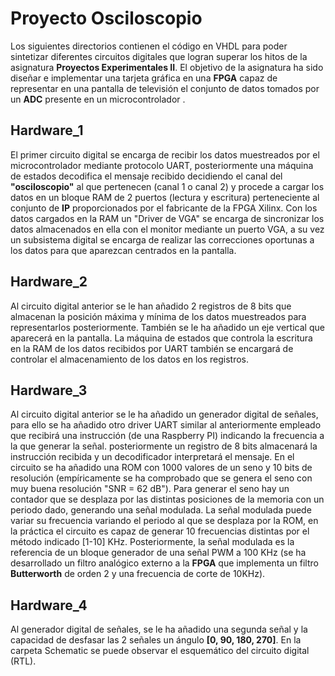# Proyecto Osciloscopio
Los siguientes directorios contienen el código en VHDL para poder sintetizar diferentes circuitos digitales que logran superar los hitos de la asignatura **Proyectos Experimentales II**. El objetivo de la asignatura ha sido diseñar e implementar una tarjeta gráfica en una **FPGA** capaz de representar en una pantalla de televisión el conjunto de datos tomados por un **ADC** presente en un microcontrolador . 
## Hardware_1
El primer circuito digital se encarga de recibir los datos muestreados por el microcontrolador mediante protocolo UART, posteriormente una máquina de estados decodifica el mensaje recibido decidiendo el canal del **"osciloscopio"** al que pertenecen (canal 1 o canal 2) y procede a cargar los datos en un bloque RAM de 2 puertos (lectura y escritura) perteneciente al conjunto de **IP** proporcionados por el fabricante de la FPGA Xilinx. Con los datos cargados en la RAM un "Driver de VGA" se encarga de sincronizar los datos almacenados en ella con el monitor mediante un puerto VGA, a su vez un subsistema digital se encarga de realizar las correcciones oportunas a los datos para que aparezcan centrados en la pantalla.
## Hardware_2
Al circuito digital anterior se le han añadido 2 registros de 8 bits que almacenan la posición máxima y mínima de los datos muestreados para representarlos posteriormente. También se le ha añadido un eje vertical que aparecerá en la pantalla.
La máquina de estados que controla la escritura en la RAM de los datos recibidos por UART también se encargará de controlar el almacenamiento de los datos en los registros.
## Hardware_3 
Al circuito digital anterior se le ha añadido un generador digital de señales, para ello se ha añadido otro driver UART similar al anteriormente empleado que recibirá una instrucción (de una Raspberry PI) indicando la frecuencia a la que generar la señal. posteriormente un registro de 8 bits almacenará la instrucción recibida y un decodificador interpretará el mensaje. En el circuito se ha añadido una ROM con 1000 valores de un seno y 10 bits de resolución (empíricamente se ha comprobado que se genera el seno con muy buena resolución "SNR = 62 dB"). Para generar el seno hay un contador que se desplaza por las distintas posiciones de la memoria con un periodo dado, generando una señal modulada. La señal modulada puede variar su frecuencia variando el periodo al que se desplaza por la ROM, en la práctica el circuito es capaz de generar 10 frecuencias distintas por el método indicado [1-10] KHz. Posteriormente, la señal modulada es la referencia de un bloque generador de una señal PWM a 100 KHz (se ha desarrollado un filtro analógico externo a la **FPGA** que implementa un filtro **Butterworth** de orden 2 y una frecuencia de corte de 10KHz). 
## Hardware_4
Al generador digital de señales, se le ha añadido una segunda señal y la capacidad de desfasar las 2 señales un ángulo **[0, 90, 180, 270]**. En la carpeta Schematic se puede observar el esquemático del circuito digital (RTL).
